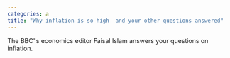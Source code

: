 ```yaml
---
categories: a
title: "Why inflation is so high  and your other questions answered"
---
```

The BBC"s economics editor Faisal Islam answers your questions on inflation.